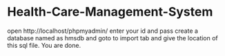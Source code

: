 # Health-Care-Management-System
open http://localhost/phpmyadmin/
enter your id and pass
create a database named as hmsdb and goto to import tab and give the location of this
sql file. You are done.
